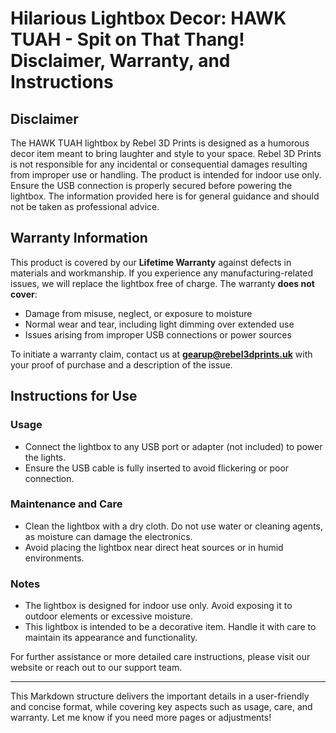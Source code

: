 # Hilarious Lightbox Decor: HAWK TUAH - Spit on That Thang! Disclaimer, Warranty, and Instructions

## Disclaimer

The HAWK TUAH lightbox by Rebel 3D Prints is designed as a humorous decor item meant to bring laughter and style to your space. Rebel 3D Prints is not responsible for any incidental or consequential damages resulting from improper use or handling. The product is intended for indoor use only. Ensure the USB connection is properly secured before powering the lightbox. The information provided here is for general guidance and should not be taken as professional advice.

## Warranty Information

This product is covered by our **Lifetime Warranty** against defects in materials and workmanship. If you experience any manufacturing-related issues, we will replace the lightbox free of charge. The warranty **does not cover**:

- Damage from misuse, neglect, or exposure to moisture
- Normal wear and tear, including light dimming over extended use
- Issues arising from improper USB connections or power sources

To initiate a warranty claim, contact us at **gearup@rebel3dprints.uk** with your proof of purchase and a description of the issue.

## Instructions for Use

### Usage

- Connect the lightbox to any USB port or adapter (not included) to power the lights.
- Ensure the USB cable is fully inserted to avoid flickering or poor connection.

### Maintenance and Care

- Clean the lightbox with a dry cloth. Do not use water or cleaning agents, as moisture can damage the electronics.
- Avoid placing the lightbox near direct heat sources or in humid environments.

### Notes

- The lightbox is designed for indoor use only. Avoid exposing it to outdoor elements or excessive moisture.
- This lightbox is intended to be a decorative item. Handle it with care to maintain its appearance and functionality.

For further assistance or more detailed care instructions, please visit our website or reach out to our support team.

---

This Markdown structure delivers the important details in a user-friendly and concise format, while covering key aspects such as usage, care, and warranty. Let me know if you need more pages or adjustments!
